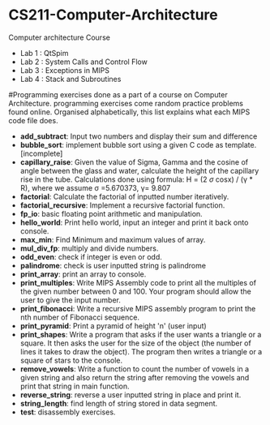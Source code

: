 # CS211-Computer-Architecture
 Computer architecture Course
- Lab 1 : QtSpim
- Lab 2 : System Calls and Control Flow
- Lab 3 : Exceptions in MIPS
- Lab 4 : Stack and Subroutines

#Programming exercises done as a part of a course on Computer Architecture. programming exercises come random practice problems found online. Organised alphabetically, this list explains what each MIPS code file does.

* **add_subtract**: Input two numbers and display their sum and difference
* **bubble_sort**: implement bubble sort using a given C code as template. [incomplete]
* **capillary_raise**: Given the value of Sigma, Gamma and the cosine of angle between the glass and water, calculate the height of the capillary rise in the tube. Calculations done using formula: H = (2 *σ* cosx) / (γ * R), where we assume σ =5.670373, γ= 9.807
* **factorial**: Calculate the factorial of inputted number iteratively.
* **factorial_recursive**: Implement a recursive factorial function.
* **fp_io**: basic floating point arithmetic and manipulation.
* **hello_world**: Print hello world, input an integer and print it back onto console.
* **max_min**: Find Minimum and maximum values of array.
* **mul_div_fp**: multiply and divide numbers.
* **odd_even**: check if integer is even or odd.
* **palindrome**: check is user inputted string is palindrome
* **print_array**: print an array to console.
* **print_multiples**: Write MIPS Assembly code to print all the multiples of the given number between 0 and 100. Your program should allow the user to give the input number.
* **print_fibonacci**: Write a recursive MIPS assembly program to print the nth number of Fibonacci sequence.
* **print_pyramid**: Print a pyramid of height 'n' (user input)
* **print_shapes**: Write a program that asks if the user wants a triangle or a square. It then asks the user for the size of the object (the number of lines it takes to draw the object). The program then writes a triangle or a square of stars to the console.
* **remove_vowels**: Write a function to count the number of vowels in a given string and also return the string after removing the vowels and print that string in main function.
* **reverse_string**: reverse a user inputted string in place and print it.
* **string_length**: find length of string stored in data segment.
* **test**: disassembly exercises.
